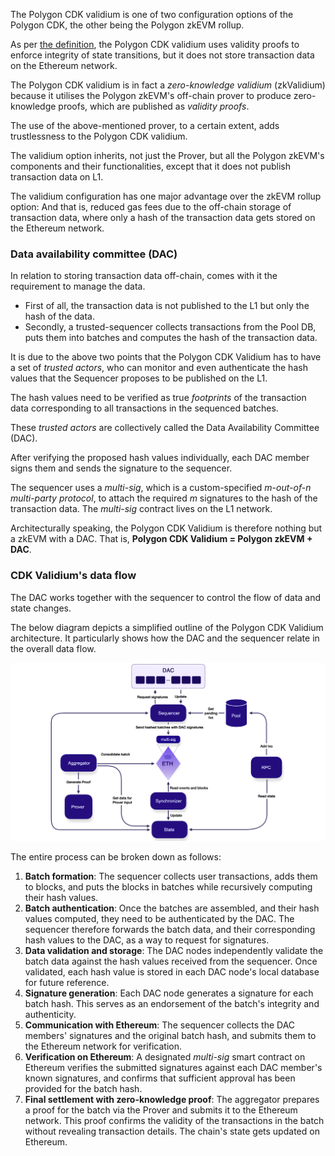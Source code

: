 The Polygon CDK validium is one of two configuration options of the Polygon CDK, the other being the Polygon zkEVM rollup.

As per [the definition](https://ethereum.org/developers/docs/scaling/validium), the Polygon CDK validium uses validity proofs to enforce integrity of state transitions, but it does not store transaction data on the Ethereum network.

The Polygon CDK validium is in fact a _zero-knowledge validium_ (zkValidium) because it utilises the Polygon zkEVM's off-chain prover to produce zero-knowledge proofs, which are published as _validity proofs_.

The use of the above-mentioned prover, to a certain extent, adds trustlessness to the Polygon CDK validium.

The validium option inherits, not just the Prover, but all the Polygon zkEVM's components and their functionalities, except that it does not publish transaction data on L1.

The validium configuration has one major advantage over the zkEVM rollup option: And that is, reduced gas fees due to the off-chain storage of transaction data, where only a hash of the transaction data gets stored on the Ethereum network.


### Data availability committee (DAC)

In relation to storing transaction data off-chain, comes with it the requirement to manage the data.

- First of all, the transaction data is not published to the L1 but only the hash of the data.
- Secondly, a trusted-sequencer collects transactions from the Pool DB, puts them into batches and computes the hash of the transaction data. 

It is due to the above two points that the Polygon CDK Validium has to have a set of _trusted actors_, who can monitor and even authenticate the hash values that the Sequencer proposes to be published on the L1. 

The hash values need to be verified as true _footprints_ of the transaction data corresponding to all transactions in the sequenced batches.

These _trusted actors_ are collectively called the Data Availability Committee (DAC). 

After verifying the proposed hash values individually, each DAC member signs them and sends the signature to the sequencer.

The sequencer uses a _multi-sig_, which is a custom-specified _m-out-of-n multi-party protocol_, to attach the required _m_ signatures to the hash of the transaction data. The _multi-sig_ contract lives on the L1 network. 

Architecturally speaking, the Polygon CDK Validium is therefore nothing but a zkEVM with a DAC. That is, **Polygon CDK Validium =  Polygon zkEVM + DAC**.


### CDK Validium's data flow

The DAC works together with the sequencer to control the flow of data and state changes. 

The below diagram depicts a simplified outline of the Polygon CDK Validium architecture. It particularly shows how the DAC and the sequencer relate in the overall data flow.

![CDK validium data availability dataflow](../../img/cdk/cdk-val-dac-02.png)

The entire process can be broken down as follows:

1. **Batch formation**: The sequencer collects user transactions, adds them to blocks, and puts the blocks in batches while recursively computing their hash values.
2. **Batch authentication**: Once the batches are assembled, and their hash values computed, they need to be authenticated by the DAC. The sequencer therefore forwards the batch data, and their corresponding hash values to the DAC, as a way to request for signatures.
3. **Data validation and storage**: The DAC nodes independently validate the batch data against the hash values received from the sequencer. Once validated, each hash value is stored in each DAC node's local database for future reference.
4. **Signature generation**: Each DAC node generates a signature for each batch hash. This serves as an endorsement of the batch's integrity and authenticity.
5. **Communication with Ethereum**: The sequencer collects the DAC members' signatures and the original batch hash, and submits them to the Ethereum network for verification.
6. **Verification on Ethereum**: A designated _multi-sig_ smart contract on Ethereum verifies the submitted signatures against each DAC member's known signatures, and confirms that sufficient approval has been provided for the batch hash.
7. **Final settlement with zero-knowledge proof**: The aggregator prepares a proof for the batch via the Prover and submits it to the Ethereum network. This proof confirms the validity of the transactions in the batch without revealing transaction details. The chain's state gets updated on Ethereum.
